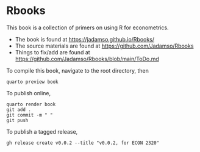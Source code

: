 # Rbooks

This book is a collection of primers on using R for econometrics.

* The book is found at <https://jadamso.github.io/Rbooks/>
* The source materials are found at <https://github.com/Jadamso/Rbooks>
* Things to fix/add are found at <https://github.com/Jadamso/Rbooks/blob/main/ToDo.md>

To compile this book, navigate to the root directory, then 

    quarto preview book

To publish online, 

    quarto render book
    git add .
    git commit -m " "
    git push
    
To publish a tagged release, 

    gh release create v0.0.2 --title "v0.0.2, for ECON 2320"

